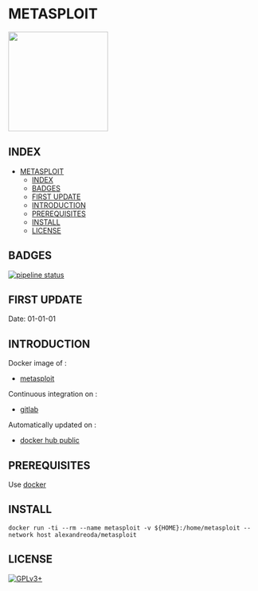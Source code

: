 # METASPLOIT

<img src="https://assets.gitlab-static.net/uploads/-/system/project/avatar/16791371/metasploit.png" width="200" height="200"/>


## INDEX

- [METASPLOIT](#metasploit)
  - [INDEX](#index)
  - [BADGES](#badges)
  - [FIRST UPDATE](#first-update)
  - [INTRODUCTION](#introduction)
  - [PREREQUISITES](#prerequisites)
  - [INSTALL](#install)
  - [LICENSE](#license)


## BADGES

[![pipeline status](https://gitlab.com/oda-alexandre/metasploit/badges/master/pipeline.svg)](https://gitlab.com/oda-alexandre/metasploit/commits/master)


## FIRST UPDATE

Date: 01-01-01


## INTRODUCTION

Docker image of :

- [metasploit](https://www.metasploit.com)

Continuous integration on :

- [gitlab](https://gitlab.com/oda-alexandre/metasploit/pipelines)

Automatically updated on :

- [docker hub public](https://hub.docker.com/r/alexandreoda/metasploit)


## PREREQUISITES

Use [docker](https://www.docker.com)


## INSTALL

```docker run -ti --rm --name metasploit -v ${HOME}:/home/metasploit --network host alexandreoda/metasploit```


## LICENSE

[![GPLv3+](http://gplv3.fsf.org/gplv3-127x51.png)](https://gitlab.com/oda-alexandre/metasploit/blob/master/LICENSE)
